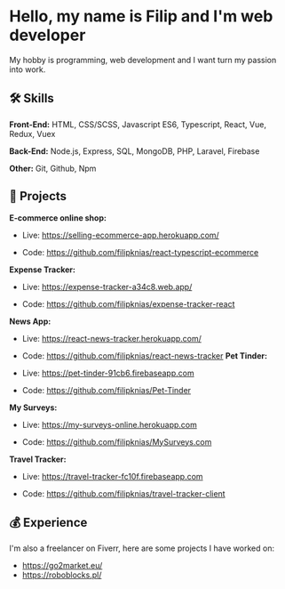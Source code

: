 
# Hello, my name is Filip and I'm web developer

My hobby is programming, web development and I want turn my passion into work.



## 🛠 Skills

**Front-End:** HTML, CSS/SCSS, Javascript ES6, Typescript, React, Vue, Redux, Vuex

**Back-End:** Node.js, Express, SQL, MongoDB, PHP, Laravel, Firebase

**Other:** Git, Github, Npm

## 🌟 Projects
**E-commerce online shop:** 
- Live: https://selling-ecommerce-app.herokuapp.com/

- Code: https://github.com/filipknias/react-typescript-ecommerce

**Expense Tracker:** 
- Live: https://expense-tracker-a34c8.web.app/

- Code: https://github.com/filipknias/expense-tracker-react

**News App:** 
- Live: https://react-news-tracker.herokuapp.com/

- Code: https://github.com/filipknias/react-news-tracker
**Pet Tinder:** 
- Live: https://pet-tinder-91cb6.firebaseapp.com

- Code: https://github.com/filipknias/Pet-Tinder

**My Surveys:** 
- Live: https://my-surveys-online.herokuapp.com

- Code: https://github.com/filipknias/MySurveys.com

**Travel Tracker:** 
- Live: https://travel-tracker-fc10f.firebaseapp.com

- Code: https://github.com/filipknias/travel-tracker-client

## 💰 Experience

I'm also a freelancer on Fiverr, here are some projects I have worked on:

- https://go2market.eu/
- https://roboblocks.pl/
